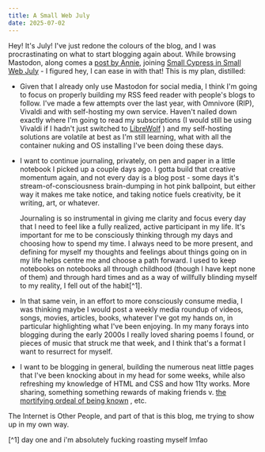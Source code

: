 ```yaml
---
title: A Small Web July
date: 2025-07-02
---
```


Hey! It's July! I've just redone the colours of the blog, and I was procrastinating on what to start blogging again about. While browsing Mastodon, along comes a [post by Annie](https://anniemueller.com/posts/small-web-july), joining [Small Cypress in Small Web July](https://smallcypress.bearblog.dev/a-small-web-july/) - I figured hey, I can ease in with that! This is my plan, distilled:

* Given that I already only use Mastodon for social media, I think I'm going to focus on properly building my RSS feed reader with people's blogs to follow. I've made a few attempts over the last year, with Omnivore (RIP), Vivaldi and with self-hosting my own service. Haven't nailed down exactly where I'm going to read my subscriptions (I would still be using Vivaldi if I hadn't just switched to [LibreWolf](https://librewolf.net) ) and my self-hosting solutions are volatile at best as I'm still learning, what with all the container nuking and OS installing I've been doing these days. 


* I want to continue journaling, privately, on pen and paper in a little notebook I picked up a couple days ago. I gotta build that creative momentum again, and not every day is a blog post - some days it's stream-of-consciousness brain-dumping in hot pink ballpoint, but either way it makes me take notice, and taking notice fuels creativity, be it writing, art, or whatever. 

  Journaling is so instrumental in giving me clarity and focus every day that I need to feel like a fully realized, active participant in my life. It's important for me to be consciously thinking through my days and choosing how to spend my time. I always need to be more present, and defining for myself my thoughts and feelings about things going on in my life helps centre me and choose a path forward. I used to keep notebooks on notebooks all through childhood (though I have kept none of them) and through hard times and as a way of willfully blinding myself to my reality, I fell out of the habit[^1].

* In that same vein, in an effort to more consciously consume media, I was thinking maybe I would post a weekly media roundup of videos, songs, movies, articles, books, whatever I've got my hands on, in particular highlighting what I've been enjoying. In my many forays into blogging during the early 2000s I really loved sharing poems I found, or pieces of music that struck me that week, and I think that's a format I want to resurrect for myself. 

* I want to be blogging in general, building the numerous neat little pages that I've been knocking about in my head for some weeks, while also refreshing my knowledge of HTML and CSS and how 11ty works. More sharing, something something rewards of making friends v. [the mortifying ordeal of being known](https://knowyourmeme.com/memes/the-mortifying-ordeal-of-being-known) , etc.

The Internet is Other People, and part of that is this blog, me trying to show up in my own way.

[^1] day one and i'm absolutely fucking roasting myself lmfao
